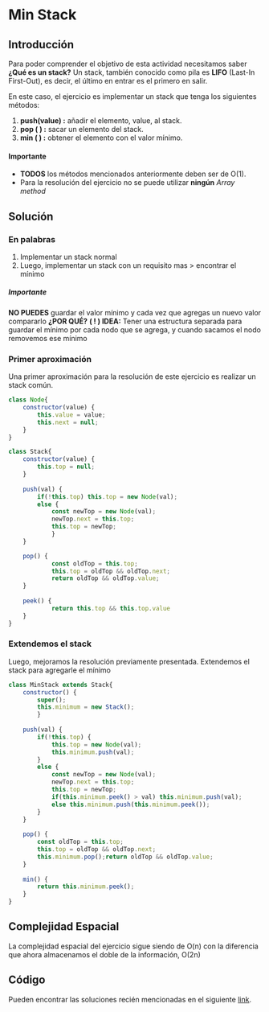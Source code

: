 

# Min Stack
## Introducción
Para poder comprender el objetivo de esta actividad necesitamos saber **¿Qué es un stack?** Un stack, también conocido como pila es **LIFO** (Last-In First-Out), es decir, el último en entrar es el primero en salir.       

En este caso, el ejercicio es implementar un stack que tenga los siguientes métodos:
1. **push(value) :** añadir el elemento, value, al stack.
2. **pop ( ) :** sacar un elemento del stack.
3. **min ( ) :** obtener el elemento con el valor mínimo.

#### Importante
* **TODOS** los métodos mencionados anteriormente deben ser de O(1).
* Para la resolución del ejercicio no se puede utilizar **ningún** *Array method*

## Solución
### En palabras

1. Implementar un stack normal
2. Luego, implementar un stack con un requisito mas > encontrar el mínimo

##### Importante

**NO PUEDES** guardar el valor mínimo y cada vez que agregas un nuevo valor compararlo **¿POR QUÉ?**
**( ! ) IDEA:** Tener una estructura separada para guardar el mínimo por cada nodo que se agrega, y cuando sacamos el nodo removemos ese mínimo

### Primer aproximación
Una primer aproximación para la resolución de este ejercicio es realizar un stack común.

```javascript
class Node{
    constructor(value) {
        this.value = value;
        this.next = null;  
    }
}

class Stack{
    constructor(value) {
        this.top = null;  
    }  
    
    push(val) {
        if(!this.top) this.top = new Node(val);
        else {
            const newTop = new Node(val);      
            newTop.next = this.top;
            this.top = newTop;    
            }  
    }  

    pop() {
            const oldTop = this.top;
            this.top = oldTop && oldTop.next;
            return oldTop && oldTop.value;  
    }  
    
    peek() {
            return this.top && this.top.value  
    }
}
```

### Extendemos el stack
Luego, mejoramos la resolución previamente presentada. Extendemos el stack para agregarle el mínimo

```javascript
class MinStack extends Stack{
    constructor() {
        super();
        this.minimum = new Stack();   
        }  
    
    push(val) {
        if(!this.top) {
            this.top = new Node(val);
            this.minimum.push(val);    
        }
        else {
            const newTop = new Node(val);      
            newTop.next = this.top;
            this.top = newTop;
            if(this.minimum.peek() > val) this.minimum.push(val);
            else this.minimum.push(this.minimum.peek());    
        }  
    }  
    
    pop() {
        const oldTop = this.top;
        this.top = oldTop && oldTop.next;
        this.minimum.pop();return oldTop && oldTop.value;  
    }  
    
    min() {
        return this.minimum.peek();  
    }
}
```

## Complejidad Espacial
La complejidad espacial del ejercicio sigue siendo de O(n) con la diferencia que ahora almacenamos el doble de la información, O(2n)

## Código
Pueden encontrar las soluciones recién mencionadas en el siguiente [link](https://repl.it/JqWw).
